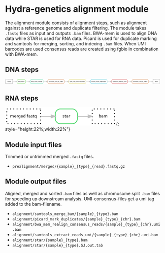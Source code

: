 # Hydra-genetics alignment module
The alignment module consists of alignment steps, such as alignment against a reference genome and duplicate filtering. The module takes `.fastq` files as input and outputs `.bam` files. BWA-mem is used to align DNA data while STAR is used for RNA data. Picard is used for duplicate marking and samtools for merging, sorting, and indexing `.bam` files. When UMI barcodes are used consensus reads are created using fgbio in combination with BWA-mem.

## DNA steps

![DNA steps](images/alignment.dna.png)

## RNA steps

![RNA steps](images/alignment.rna.png){: style="height:22%;width:22%"}

## Module input files
Trimmed or untrimmed merged `.fastq` files.

* `prealignment/merged/{sample}_{type}_{read}.fastq.gz`

## Module output files
Aligned, merged and sorted `.bam` files as well as chromosome split `.bam` files for speeding up downstream analysis. UMI-consensus-files get a umi tag added to the bam-filename.

* `alignment/samtools_merge_bam/{sample}_{type}.bam`
* `alignment/picard_mark_duplicates/{sample}_{type}_{chr}.bam`
* `alignment/bwa_mem_realign_consensus_reads/{sample}_{type}_{chr}.umi.bam`
* `alignment/samtools_extract_reads_umi/{sample}_{type}_{chr}.umi.bam`
* `alignment/star/{sample}_{type}.bam`
* `alignment/star/{sample}_{type}.SJ.out.tab`
